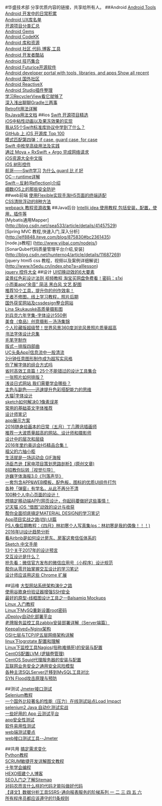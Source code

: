 #华盛技术部
分享优质内容的链接，共享给所有人。
##Android
[Android Tools](http://www.androiddevtools.cn/)  
[Android 开发中的日常积累](https://github.com/lizhangqu/CoreLink)  
[Android UX库名单](https://github.com/wasabeef/awesome-android-ui)  
[开源项目分类汇总](https://github.com/Trinea/android-open-project)  
[Android Gems](http://www.android-gems.com/category)  
[Android CodeKK](http://p.codekk.com/)  
[Android 库和资源](http://alamkanak.github.io/android-libraries-and-resources/)  
[Android 社区,代码,博客,工具](http://www.androiddevtools.cn/)  
[Android 开发者酷站](http://www.diycode.cc/sites)  
[Android 技巧集合](http://jaeger.itscoder.com/android/2016/02/14/android-studio-tips.html)  
[Android Futurice开源软件](http://futurice.github.io/)  
[Android developer portal with tools, libraries, and apps
Show all recent](http://android-arsenal.com/)  
[Android 国外社区](https://github.com/bignerdranch)  
[Android ReactiveX](http://reactivex.io/tutorials.html)  
[Android Studio插件整理](http://url.cn/28eHqTS)  
[学习RecyclerView看它就够了](https://github.com/CymChad/CymChad.github.io)  
[深入浅出聊聊Gradle三两事](http://crash.163.com/#news/!newsId=21)   
[Retrofit用法详解](http://duanyytop.github.io/2016/08/06/Retrofit%E7%94%A8%E6%B3%95%E8%AF%A6%E8%A7%A3/)  
[RxJava用法文档](https://mcxiaoke.gitbooks.io/rxdocs/content/operators/Sample.html)
##ios
[Swift 开源项目精选](https://github.com/ipader/SwiftGuide/blob/master/Featured.md)  
[iOS中粘性动画以及果冻效果的实现](http://www.cocoachina.com/ios/20150618/12171.html)  
[我从55个Swift标准库协议中学到了什么？](http://www.cocoachina.com/swift/20160107/14868.html)  
[GitHub 上 iOS 开源库 Top 100](http://ios.jobbole.com/84388/)  
[模式匹配第四弹：if case, guard case, for case](https://chengway.in/mo-shi-pi-pei-di-si-dan-if-case-guard-case-for-case/)   
[Swift 中枚举高级用法及实践](http://swift.gg/2015/11/20/advanced-practical-enum-examples/?utm_source=tuicool&utm_medium=referral)  
[通过 Moya + RxSwift + Argo 完成网络请求](http://www.cocoachina.com/ios/20160112/14864.html)  
[iOS资源大全中文版](https://github.com/jobbole/awesome-ios-cn)  
[iOS 树形控件](https://github.com/Augustyniak/RATreeView)  
[航哥——Swift学习](http://www.hangge.com/blog/cache/category_72_1.html) 
[为什么 guard 比 if 好](http://swift.gg/2015/08/06/swift-guard-better-than-if/)  
[OC－runtime详解](http://www.jianshu.com/p/46dd81402f63)  
[Swift－反射(Reflection)介绍](http://www.hangge.com/blog/cache/detail_976.html)  
[细数iOS上的那些安全防护](http://www.cnblogs.com/alisecurity/p/5803901.html)  
##web前端
[使用Flexible实现手淘H5页面的终端适配](http://www.w3cplus.com/mobile/lib-flexible-for-html5-layout.html)  
[CSS清除浮动的8种方法](http://www.webclks.com/archives/3618)  
[webpack 教程资源收集](https://github.com/kraaas/webpack-tutorial-collection)
##Java后台
[Intellij idea 使用教程 包括安装，配置，使用，插件等](http://wiki.jikexueyuan.com/project/intellij-idea-tutorial/)  
[Mybatis通用Mapper] (http://blog.csdn.net/isea533/article/details/41457529)  
[Spring MVC 教程,快速入门,深入分析] (http://elf8848.iteye.com/blog/875830#bc2361435)  
[node.js教程] (http://www.yiibai.com/nodejs/)  
[SonarQube代码质量管理平台介绍,安装] (http://blog.csdn.net/hunterno4/article/details/11687269)  
[jquery html5 css 教程，视频以及案例详细解说] (http://www.h5edu.cn/index.php?a=alllesson)  
[jquery 控件大全](http://www.jq22.com/)
##设计
[UI切换动效的6大要素](http://www.zcool.com.cn/article/ZNDE5NDg4.html)   
[梁景红色彩设计法则 视频教程 淘宝买网盘免费看！密码：s1xi ](http://pan.baidu.com/s/1skRWU8t)  
[小而美app“余音” 简洁 黑白风 文艺 配图](http://android.myapp.com/myapp/detail.htm?apkName=fm.wawa.mg)  
[推荐10个工具，提升你的创作效率！](http://www.ui.cn/detail/155472.html)  
[王者不修图，线上学习教程，照片后期](http://www.gogoup.com/course/GNjc=)  
[国外获奖网站及cssdesign整合网站](http://cssdesignawards.com/)  
[Lina Skukauskė高质量摄影图](https://www.behance.net/linaskukauske)  
[刘兵克六年字集-字体设计550例](http://www.zcool.com.cn/work/ZMTc2MjMzOTI=.html)  
[美食（食品）创意摄影－汤汤集锦](http://www.zcool.com.cn/u/1312331)   
[个人珍藏版超级赞！世界风景360度浏览风景照片质量超高](http://www.airpano.com/)  
[书法字体设计总集](http://1193431591.zcool.com.cn/)  
[毛笔字制作](http://www.zcool.com.cn/work/ZMzA3OTA3Ng==.html)  
[版式－排版四部曲](http://www.zcool.com.cn/article/ZNDI1NzUy.html?utm_source=gold_browser_extension)  
[UC头条App|信息流中一股清流](http://www.zcool.com.cn/work/ZMTc3MTc3NjQ=.html#)  
[3分钟任意图形制作成为超写实风格](http://www.zcool.com.cn/article/ZNDI1NzYw.html?utm_source=gold_browser_extension)  
[你了解字体的组合方式吗](http://www.zcool.com.cn/article/ZMTA5MjU2.html)  
[省时高效工具篇！25个不能错过的设计工具集合](http://www.uisdc.com/25-great-design-tools-collection#)  
[一张照片如何排版？](http://www.zcool.com.cn/article/ZMTExMDY4.html#)  
[浅谈日式网站 我们需要学会哪些？](http://www.zcool.com.cn/article/ZNDEyMjY0.html)  
[主色与副色——迅速提升色彩搭配能力的思维](http://www.zcool.com.cn/article/ZMTQwNTY0.html)  
[大猫|字体设计](http://www.zcool.com.cn/work/ZMTc3OTY4NDA=.html)  
[sketch如何解决0.1像素误差](https://www.zhihu.com/question/35256192)  
[常用的基础英文字体推荐](http://www.zcool.com.cn/article/ZMTc1NDc2.html#)  
[设计师笔记](https://zhuanlan.zhihu.com/p/22110742)  
[app展示方案](http://www.zcool.com.cn/work/ZMTc3NDcxNTY=.html)  
[2016随身绘画本的日常（五月）丁几腾讯插画师](http://www.zcool.com.cn/work/ZMTY5MzA3MTY=.html)  
[推荐一大波质量超高的网站、设计师和摄影师](http://www.uisdc.com/recommend-designers-websites-photographers)  
[设计中的层次和层级](http://www.zcool.com.cn/article/ZNDI4OTYw.html?utm_source=gold_browser_extension)  
[2016年里约奥运会H5精品合集！](http://www.zcool.com.cn/article/ZNDI4NTg4.html?utm_source=gold_browser_extension)  
[祖父的六抽小柜](https://www.amazon.cn/mn/detailApp?asin=B00HV9VGQ0&tag=baidhydrcn-23&hvadid=2852764316&hvdev=c&ref=pd_sl_9929hvwi0z_p)  
[生活就是一场运动会 GIF海报](http://www.digitaling.com/projects/18594.html)  
[汤臣杰逊【家电项目策划思路剖析】(原创文章) ](http://www.zcool.com.cn/article/ZNDI4NTY0.html?utm_source=gold_browser_extension)  
[8招教你玩转［视觉引导］ ](http://www.zcool.com.cn/article/ZNDI5NzQ4.html)  
[许巍字体海报3.0《刊落声华》 ](http://www.zcool.com.cn/work/ZMTc5NTM1ODA=.html)  
[一套包含APP&WEB模板，配色板，图标的优质UI组件打包](https://xituqu.com/337.html)  
[各种「弹窗」有学名，从此不再分不清](http://blog.kevin-li.com/post/design/ge-chong-dan-chuang-you-xue-ming-cong-ci-bu-zai-fen-bu-qing)  
[100种个人中心页面的设计！](http://mp.weixin.qq.com/s?__biz=MjM5MjUwMzE2MA==&mid=2680518748&idx=1&sn=52885ae6249e60d57824ce3de223a62c&scene=1&srcid=0830eoKCKOVeYR3nLOk9lgVV#rd)  
[想搞定移动端APP/网页设计，你起码要做好这些事情！](http://www.uisdc.com/mobile-design-techinques#)  
[记天猫 iOS “借图”动效的设计与收获](https://zhuanlan.zhihu.com/p/22245797)  
[帮你全面彻底搞定MATERIAL DESIGN的学习笔记](http://www.uisdc.com/comprehensive-material-design-note#)  
[App项目实战之路(四):UI篇](http://gold.xitu.io/post/57b31cb8a633bd00571801fd)  
[PS人像后期教程：《四月》林初寒个人写真集(ps：林初寒是我的偶像！！！)](http://www.zcool.com.cn/article/ZNDMyNTAw.html)    
[2016年UI设计趋势分析](http://www.zcool.com.cn/article/ZNDMzMzA0.html)   
[看Airbnb是如何设计房东、房客这套信任体系的](https://mp.weixin.qq.com/s?__biz=MjM5MTg2NDA3MQ==&mid=2651876134&idx=2&sn=2566f26d8f51bf6ec7ec74bd1b8c1fad)   
[Sketch 中文手册](http://sketch.im/manual/)   
[13个关于2017年的设计预言](http://www.uisdc.com/2017-design-trends-prediction)   
[交互设计是什么？](http://mp.weixin.qq.com/s?__biz=MzAxNDY2NzU5Mg==&mid=2653184946&idx=1&sn=4f348a3dab97e47fbc6ca1bad9725216&scene=1&srcid=0921s1DYuuual4OTg3zgovRL#rd)  
[抢先看：微信官方发布的微信应用号（小程序）设计规范](http://www.woshipm.com/ucd/418190.html)  
[帮你从零开始掌握交互设计的学习笔记](http://www.uisdc.com/hand-first-interaction-design-note)  
[设计师应该用这些 Chrome 扩展](https://zhuanlan.zhihu.com/p/22696859)  

##运维
[大型网站系统架构演化之路](https://github.com/HuaShengWed/ShareDocument/blob/master/res/大型网站系统架构演化之路.pdf)  
[使用谷歌身份验证器增强SSH安全](http://www.cnblogs.com/plan123/p/5579513.html)  
[最好的原型-线框图设计工具之一Balsamiq Mockups](https://balsamiq.com/products/mockups/)  
[Linux 入门教程](http://www.92csz.com/study/linux/)  
[Linux下MySQ重新设置root密码](http://jingyan.baidu.com/article/1709ad80a8caf14634c4f013.html)  
[JDeploy自动化部署平台](https://github.com/wucao/JDeploy)  
[老牌服务监控工具zabbix安装部署详解（Server端篇）](http://blog.chinaunix.net/uid-25266990-id-3380929.html)  
[Keepalived+Nginx架构](https://blog.linuxeye.com/447.html)  
[OSI七层与TCP/IP五层网络架构详解](http://www.2cto.com/net/201310/252965.html)  
[linux下logrotate 配置和理解](http://blog.chinaunix.net/uid-26425645-id-4847077.html)  
[Linux下监控工具Nagios(俗称难搞死)的安装与配置](http://www.cnblogs.com/mchina/archive/2013/02/20/2883404.html)  
[CentOS配置LVM (逻辑卷管理)](http://www.cnblogs.com/mchina/p/linux-centos-logical-volume-manager-lvm.html)  
[CentOS Squid代理服务器的安装与配置](http://www.cnblogs.com/mchina/p/centos-squid-proxy-server.html)  
[互联网业务安全之通用安全风险模型](http://www.cnblogs.com/alisecurity/p/5780648.html)  
[各种主流SQLServer迁移到MySQL工具对比](http://www.cnblogs.com/overblue/p/5796887.html)  
[SYN Flood攻击原理与预防](http://www.cnblogs.com/popduke/p/5823801.html)  

##测试
[Jmeter接口测试](http://www.spasvo.com/ceshi/open/kyxncsgj/Jmeter/201674142901.html)  
[Selenium教程](http://www.yiibai.com/selenium/selenium_webdriver.html)  
[一个国外比较著名的性能（压力）在线测试站点Load Impact](https://loadimpact.com/)  
[selenium2 Java 自动化测试实战](http://www.cnblogs.com/fnng/)  
[一些好用的 App 云测试平台](https://testerhome.com/topics/5485)  
[app安全性测试](https://testerhome.com/topics/3514)  
[软件易用性测试](http://www.spasvo.com/news/html/list_1_1.html)  
[web端测试要点](http://www.spasvo.com/news/html/2016725113826.html)  
[web接口测试工具--Jmeter](http://www.cnblogs.com/fnng/p/5827577.html)

##共用
[搞定需求变化](http://www.cocoachina.com/programmer/20160805/17301.html)  
[Python教程](http://www.liaoxuefeng.com/wiki/0014316089557264a6b348958f449949df42a6d3a2e542c000)  
[SCRUM敏捷开发详解图文教程](http://www.pptschool.com/1889.html)  
[十年学会编程](http://daiyuwen.freeshell.org/gb/misc/21-days-cn.html)  
[HEXO搭建个人博客](http://baixin.io/2015/08/HEXO%E6%90%AD%E5%BB%BA%E4%B8%AA%E4%BA%BA%E5%8D%9A%E5%AE%A2/)  
[SEO入门之了解Sitemap](http://www.cnblogs.com/lgh/archive/2009/02/11/seo.html)  
[对码农而言什么样的代码才能叫做好代码](http://www.cocoachina.com/programmer/20160819/17399.html)  
[【译文】数据分析工具SSRS-通向报表服务的阶梯系列  一  ](http://www.cnblogs.com/CareySon/archive/2012/02/27/2369511.html)[  二   ](http://www.cnblogs.com/CareySon/archive/2012/02/27/2370017.html)[  三  ](http://www.cnblogs.com/CareySon/archive/2012/02/28/2371316.html)[  四  ](http://www.cnblogs.com/CareySon/archive/2012/02/28/2372436.html)[  五  ](http://www.cnblogs.com/CareySon/archive/2012/02/29/2373532.html)[  六  ](http://www.cnblogs.com/CareySon/archive/2012/03/02/2377429.html)    
[所有程序员都应该遵守的11条规则](http://kb.cnblogs.com/page/517596/)
